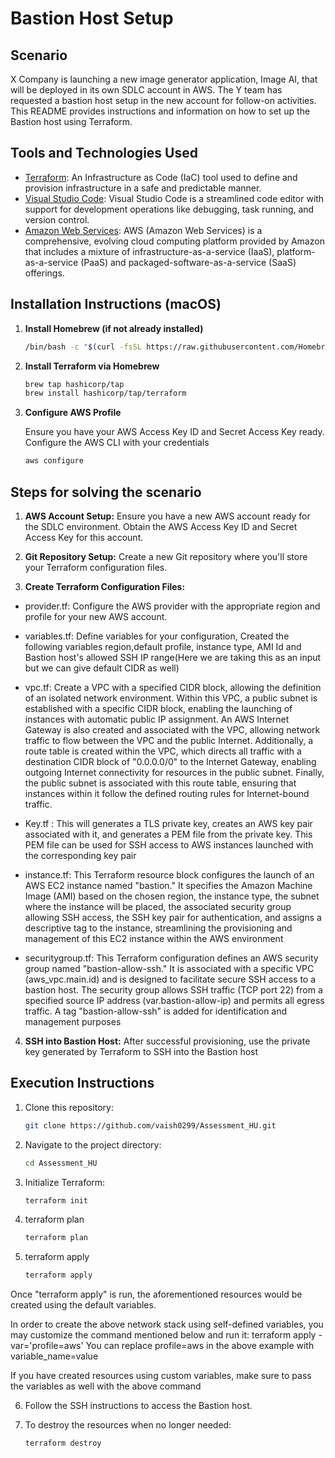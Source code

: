   # Bastion Host Setup

## Scenario

X Company is launching a new image generator application, Image AI, that will be deployed in its own SDLC account in AWS. The Y team has requested a bastion host setup in the new account for follow-on activities. This README provides instructions and information on how to set up the Bastion host using Terraform.

## Tools and Technologies Used

- [Terraform](https://www.terraform.io/): An Infrastructure as Code (IaC) tool used to define and provision infrastructure in a safe and predictable manner.
- [Visual Studio Code](https://code.visualstudio.com/): Visual Studio Code is a streamlined code editor with support for development operations like debugging, task running, and version control.
- [Amazon Web Services](https://aws.amazon.com/free/?trk=fce796e8-4ceb-48e0-9767-89f7873fac3d&sc_channel=ps&ef_id=Cj0KCQjwrfymBhCTARIsADXTabkalPCvRXzDI_eSDxPLtOJNXKPgBySsTRQ-nXb763ZBCeP-H5gxCZUaArpSEALw_wcB:G:s&s_kwcid=AL!4422!3!432339156150!e!!g!!aws!1644045032!68366401852&all-free-tier.sort-by=item.additionalFields.SortRank&all-free-tier.sort-order=asc&awsf.Free%20Tier%20Types=*all&awsf.Free%20Tier%20Categories=*all): 
AWS (Amazon Web Services) is a comprehensive, evolving cloud computing platform provided by Amazon that includes a mixture of infrastructure-as-a-service (IaaS), platform-as-a-service (PaaS) and packaged-software-as-a-service (SaaS) offerings.
  
## Installation Instructions (macOS)

1. **Install Homebrew (if not already installed)**

   ```sh
   /bin/bash -c "$(curl -fsSL https://raw.githubusercontent.com/Homebrew/install/HEAD/install.sh)

2. **Install Terraform via Homebrew**

   ```sh
   brew tap hashicorp/tap
   brew install hashicorp/tap/terraform

3. **Configure AWS Profile**

   Ensure you have your AWS Access Key ID and Secret Access Key ready. Configure the AWS CLI with your credentials
   ```sh
   aws configure

## **Steps for solving the scenario**

1. **AWS Account Setup:**
   Ensure you have a new AWS account ready for the SDLC environment. Obtain the AWS Access Key ID and Secret Access Key for this account.

2. **Git Repository Setup:**
   Create a new Git repository where you'll store your Terraform configuration files.

3. **Create Terraform Configuration Files:**

 * provider.tf: Configure the AWS provider with the appropriate region and profile for your new AWS account.

 * variables.tf: Define variables for your configuration, Created the following variables region,default profile, instance type, AMI Id and Bastion host's allowed SSH IP range(Here we are taking this as an input but we can give default CIDR as well)

 * vpc.tf: Create a VPC with a specified CIDR block, allowing the definition of an isolated network environment. Within this VPC, a public subnet is established with a specific CIDR block, enabling the launching of instances with automatic public IP assignment. An AWS Internet Gateway is also created and associated with the VPC, allowing network traffic to flow between the VPC and the public Internet. Additionally, a route table is created within the VPC, which directs all traffic with a destination CIDR block of "0.0.0.0/0" to the Internet Gateway, enabling outgoing Internet connectivity for resources in the public subnet. Finally, the public subnet is associated with this route table, ensuring that instances within it follow the defined routing rules for Internet-bound traffic.

 * Key.tf : This will generates a TLS private key, creates an AWS key pair associated with it, and generates a PEM file from the private key. This PEM file can be used for SSH access to AWS instances launched with the corresponding key pair

 * instance.tf: This Terraform resource block configures the launch of an AWS EC2 instance named "bastion." It specifies the Amazon Machine Image (AMI) based on the chosen region, the instance type, the subnet where the instance will be placed, the associated security group allowing SSH access, the SSH key pair for authentication, and assigns a descriptive tag to the instance, streamlining the provisioning and management of this EC2 instance within the AWS environment

 * securitygroup.tf: This Terraform configuration defines an AWS security group named "bastion-allow-ssh." It is associated with a specific VPC (aws_vpc.main.id) and is designed to facilitate secure SSH access to a bastion host. The security group allows SSH traffic (TCP port 22) from a specified source IP address (var.bastion-allow-ip) and permits all egress traffic. A tag "bastion-allow-ssh" is added for identification and management purposes


4.  **SSH into Bastion Host:**
    After successful provisioning, use the private key generated by Terraform to SSH into the Bastion host

## Execution Instructions

1. Clone this repository:

   ```sh
   git clone https://github.com/vaish0299/Assessment_HU.git

2. Navigate to the project directory:

   ```sh
   cd Assessment_HU

3. Initialize Terraform:

   ```sh
   terraform init

4. terraform plan

   ```sh
   terraform plan

5. terraform apply

   ```sh
   terraform apply

Once "terraform apply" is run, the aforementioned resources would be created using the default variables.

In order to create the above network stack using self-defined variables, you may customize the command mentioned below and run it:
terraform apply -var='profile=aws' You can replace profile=aws in the above example with variable_name=value

If you have created resources using custom variables, make sure to pass the variables as well with the above command

6. Follow the SSH instructions to access the Bastion host.

7. To destroy the resources when no longer needed:

   ```sh
   terraform destroy
